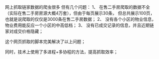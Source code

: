 网上抓取链家数据的爬虫很多
但有几个问题：
1、 在售二手房爬取的数据不全（实际在售二手房房源大概4万套），但由于每页展示30条，
    但总共展示100页，也就是说爬取的仅仅是3000条在售二手房数据；
2、 没有各个小区的物业信息，物业费用能反应一个小区的中高低档；
3、 没有已成交记录的信息，并且近期链家对成交价格隐藏；

这个网页抓取的脚本完美解决了以上问题；

同时，技术上使用了多进程+多协程的方法，提高抓取效率；
